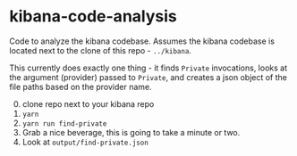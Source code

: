 # kibana-code-analysis

Code to analyze the kibana codebase. Assumes the kibana codebase is located next to the clone of this repo - `../kibana`.

This currently does exactly one thing - it finds `Private` invocations, looks at the argument (provider) passed to `Private`, and creates a json object of the file paths based on the provider name.

0) clone repo next to your kibana repo
1) `yarn`
2) `yarn run find-private`
3) Grab a nice beverage, this is going to take a minute or two.
4) Look at `output/find-private.json`
